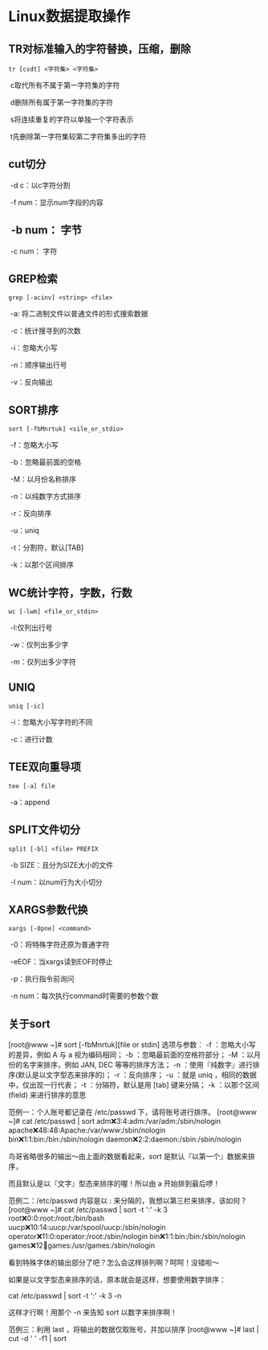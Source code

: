 # Linux数据提取操作

## TR对标准输入的字符替换，压缩，删除

`tr [csdt] <字符集> <字符集>`

​	c取代所有不属于第一字符集的字符

​	d删除所有属于第一字符集的字符

​	s将连续重复的字符以单独一个字符表示

​	t先删除第一字符集较第二字符集多出的字符

## cut切分

​	-d c：以c字符分割

​	-f num：显示num字段的内容

## ​	-b num： 字节

​	-c num： 字符

## GREP检索

`grep [-acinv] <string> <file>`

​	-a: 将二进制文件以普通文件的形式搜索数据

​	-c：统计搜寻到的次数

​	-i：忽略大小写

​	-n：顺序输出行号

​	-v：反向输出

## SORT排序

`sort [-fbMnrtuk] <sile_or_stdio>`

​	-f：忽略大小写

​	-b：忽略最前面的空格

​	-M：以月份名称排序

​	-n：以纯数字方式排序

​	-r：反向排序

​	-u：uniq

​	-t：分割符，默认[TAB]

​	-k：以那个区间排序

## WC统计字符，字数，行数

`wc [-lwm] <file_or_stdin>`

​	-l:仅列出行号

​	-w：仅列出多少字

​	-m：仅列出多少字符

## UNIQ

`uniq [-ic]`

​	-i：忽略大小写字符的不同

​	-c：进行计数

## TEE双向重导项

`tee [-a] file`

​	-a：append

## SPLIT文件切分

`split [-bl] <file> PREFIX`

​	-b SIZE：且分为SIZE大小的文件

​	-l num：以num行为大小切分

## XARGS参数代换

`xargs [-0pne] <command>`

​	-0：将特殊字符还原为普通字符

​	-eEOF：当xargs读到EOF时停止

​	-p：执行指令前询问

​	-n num：每次执行command时需要的参数个数



## 关于sort

[root@www ~]# sort [-fbMnrtuk][file or stdin]
选项与参数：
-f  ：忽略大小写的差异，例如 A 与 a 视为编码相同；
-b  ：忽略最前面的空格符部分；
-M  ：以月份的名字来排序，例如 JAN, DEC 等等的排序方法；
-n  ：使用『纯数字』进行排序(默认是以文字型态来排序的)；
-r  ：反向排序；
-u  ：就是 uniq ，相同的数据中，仅出现一行代表；
-t  ：分隔符，默认是用 [tab] 键来分隔；
-k  ：以那个区间 (field) 来进行排序的意思

范例一：个人账号都记录在 /etc/passwd 下，请将账号进行排序。
[root@www ~]# cat /etc/passwd | sort
adm:x:3:4:adm:/var/adm:/sbin/nologin
apache:x:48:48:Apache:/var/www:/sbin/nologin
bin:x:1:1:bin:/bin:/sbin/nologin
daemon:x:2:2:daemon:/sbin:/sbin/nologin

鸟哥省略很多的输出～由上面的数据看起来，sort 是默认『以第一个』数据来排序，

而且默认是以『文字』型态来排序的喔！所以由 a 开始排到最后啰！

范例二：/etc/passwd 内容是以 : 来分隔的，我想以第三栏来排序，该如何？
[root@www ~]# cat /etc/passwd | sort -t ':' -k 3
root:x:0:0:root:/root:/bin/bash
uucp:x:10:14:uucp:/var/spool/uucp:/sbin/nologin
operator:x:11:0:operator:/root:/sbin/nologin
bin:x:1:1:bin:/bin:/sbin/nologin
games:x:12:100:games:/usr/games:/sbin/nologin

看到特殊字体的输出部分了吧？怎么会这样排列啊？呵呵！没错啦～

如果是以文字型态来排序的话，原本就会是这样，想要使用数字排序：

cat /etc/passwd | sort -t ':' -k 3 -n

这样才行啊！用那个 -n 来告知 sort 以数字来排序啊！

范例三：利用 last ，将输出的数据仅取账号，并加以排序
[root@www ~]# last | cut -d ' ' -f1 | sort

